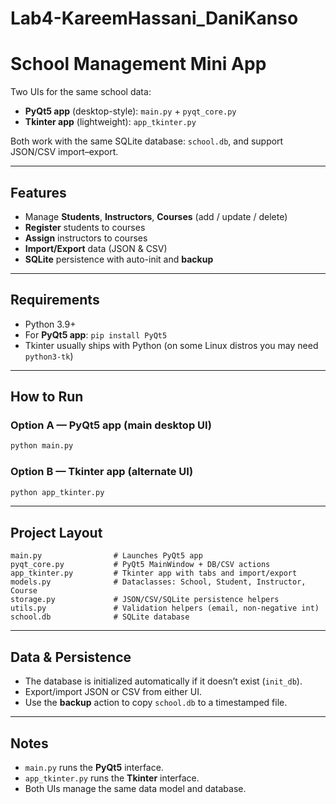 # Lab4-KareemHassani_DaniKanso
# School Management Mini App

Two UIs for the same school data:

- **PyQt5 app** (desktop-style): `main.py` + `pyqt_core.py`  
- **Tkinter app** (lightweight): `app_tkinter.py`

Both work with the same SQLite database: `school.db`, and support JSON/CSV import–export.

---

## Features
- Manage **Students**, **Instructors**, **Courses** (add / update / delete)
- **Register** students to courses
- **Assign** instructors to courses
- **Import/Export** data (JSON & CSV)
- **SQLite** persistence with auto-init and **backup**

---

## Requirements
- Python 3.9+
- For **PyQt5 app**: `pip install PyQt5`  
- Tkinter usually ships with Python (on some Linux distros you may need `python3-tk`)

---

## How to Run

### Option A — PyQt5 app (main desktop UI)
```bash
python main.py
```

### Option B — Tkinter app (alternate UI)
```bash
python app_tkinter.py
```

---

## Project Layout
```
main.py                # Launches PyQt5 app
pyqt_core.py           # PyQt5 MainWindow + DB/CSV actions
app_tkinter.py         # Tkinter app with tabs and import/export
models.py              # Dataclasses: School, Student, Instructor, Course
storage.py             # JSON/CSV/SQLite persistence helpers
utils.py               # Validation helpers (email, non-negative int)
school.db              # SQLite database
```

---

## Data & Persistence
- The database is initialized automatically if it doesn’t exist (`init_db`).
- Export/import JSON or CSV from either UI.
- Use the **backup** action to copy `school.db` to a timestamped file.

---

## Notes
- `main.py` runs the **PyQt5** interface.  
- `app_tkinter.py` runs the **Tkinter** interface.  
- Both UIs manage the same data model and database.

